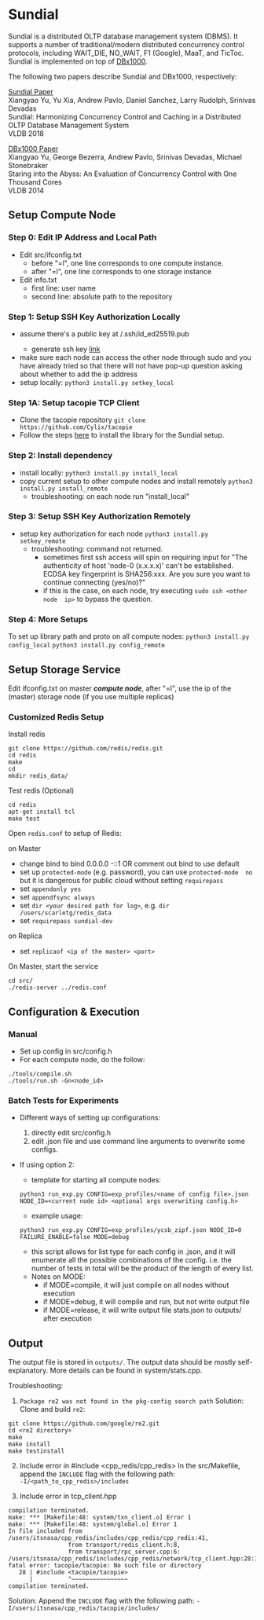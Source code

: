 Sundial
=======

Sundial is a distributed OLTP database management system (DBMS). It supports a number of traditional/modern distributed concurrency control protocols, including WAIT_DIE, NO_WAIT, F1 (Google), MaaT, and TicToc. Sundial is implemented on top of [DBx1000](https://github.com/yxymit/DBx1000). 

The following two papers describe Sundial and DBx1000, respectively: 

[Sundial Paper](http://xiangyaoyu.net/pubs/sundial.pdf)  
Xiangyao Yu, Yu Xia, Andrew Pavlo, Daniel Sanchez, Larry Rudolph, Srinivas Devadas  
Sundial: Harmonizing Concurrency Control and Caching in a Distributed OLTP Database Management System  
VLDB 2018
    
[DBx1000 Paper](http://www.vldb.org/pvldb/vol8/p209-yu.pdf)  
Xiangyao Yu, George Bezerra, Andrew Pavlo, Srinivas Devadas, Michael Stonebraker  
Staring into the Abyss: An Evaluation of Concurrency Control with One Thousand Cores  
VLDB 2014

Setup Compute Node
----------------------

### Step 0: Edit IP Address and Local Path

- Edit src/ifconfig.txt
  - before "=l", one line corresponds to one compute instance.
  - after "=l", one line corresponds to one storage instance
- Edit info.txt
  - first line: user name
  - second line: absolute path to the repository

### Step 1: Setup SSH Key Authorization Locally

- assume there's a public key at <root>/.ssh/id_ed25519.pub
  - generate ssh key [link](https://docs.github.com/en/authentication/connecting-to-github-with-ssh/generating-a-new-ssh-key-and-adding-it-to-the-ssh-agent)
- make sure each node can access the other node through sudo and you have 
  already tried so that there will not have pop-up question 
  asking about whether to add the ip address
- setup locally: ```python3 install.py setkey_local```

### Step 1A: Setup tacopie TCP Client
- Clone the tacopie repository
`git clone https://github.com/Cylix/tacopie`
- Follow the steps [here](https://github.com/Cylix/tacopie/wiki/Mac-&-Linux-Install) to install the library for the Sundial setup.

### Step 2: Install dependency

- install locally: ```python3 install.py install_local```
- copy current setup to other compute nodes and install remotely ```python3
  install.py install_remote```
  - troubleshooting: on each node run "install_local"

### Step 3: Setup SSH Key Authorization Remotely

- setup key authorization for each node ```python3
  install.py setkey_remote```
  - troubleshooting: command not returned.
    - sometimes first ssh access will spin on requiring input for 
    "The authenticity of host 'node-0 (x.x.x.x)' can't be established.
    ECDSA key fingerprint is SHA256:xxx.
    Are you sure you want to continue connecting (yes/no)?"
    - if this is the case, on each node, try executing ```sudo ssh <other node 
      ip>``` to bypass the question. 

### Step 4: More Setups

To set up library path and proto on all compute nodes:
```python3 install.py config_local```
```python3 install.py config_remote```

Setup Storage Service
----------------------

Edit ifconfig.txt on master ***compute node***, after "=l", use the ip of the (master) storage node (if you use multiple replicas)

### Customized Redis Setup

Install redis
```
git clone https://github.com/redis/redis.git
cd redis
make
cd
mkdir redis_data/
```

Test redis (Optional)
```
cd redis
apt-get install tcl
make test
```


Open ```redis.conf``` to setup of Redis:

on Master
- change bind to bind 0.0.0.0 -::1 OR comment out bind to use default
- set up ```protected-mode``` (e.g. password), you can use ```protected-mode 
  no``` but it is dangerous for public cloud without setting ```requirepass```
- set ```appendonly yes```
- set ```appendfsync always```
- set ```dir <your desired path for log>```, e.g. 
  ```dir /users/scarletg/redis_data```
- set ```requirepass sundial-dev```
    
on Replica
- set ```replicaof <ip of the master> <port>```

On Master, start the service
```
cd src/
./redis-server ../redis.conf
```



Configuration & Execution
--------------------------

### Manual

- Set up config in src/config.h
- For each compute node, do the follow:
```
./tools/compile.sh
./tools/run.sh -Gn<node_id>
```

### Batch Tests for Experiments

- Different ways of setting up configurations:
  1. directly edit src/config.h
  2. edit .json file and use command line arguments to overwrite some configs.

- If using option 2: 

  - template for starting all compute nodes:
  ```
  python3 run_exp.py CONFIG=exp_profiles/<name of config file>.json NODE_ID=<current node id> <optional args overwriting config.h>
  ```
  
  - example usage:
  ```
  python3 run_exp.py CONFIG=exp_profiles/ycsb_zipf.json NODE_ID=0 
  FAILURE_ENABLE=false MODE=debug
  ```
  - this script allows for list type for each config in .json, and it will 
  enumerate all the possible combinations of the config. 
  i.e. the number of tests in total will be the product of the length of every list. 
  - Notes on MODE:
    - if MODE=compile, it will just compile on all nodes without execution
    - if MODE=debug, it will compile and run, but not write output file
    - if MODE=release, it will write output file stats.json to outputs/ after execution

[comment]: <> (collect results from all nodes:)

[comment]: <> (go to tools/collect_result_remote.py and change the user to your cloudlab user name)

[comment]: <> (```)

[comment]: <> (cd tools/)

[comment]: <> (python3 collect_result_remote.py <exp_name> # exp_name will be name of your json file, in this case it's ycsb_zipf)

[comment]: <> (```)



Output 
------

The output file is stored in ```outputs/```. The output data should be mostly self-explanatory. More details can be found in system/stats.cpp.


Troubleshooting:
1. ```Package re2 was not found in the pkg-config search path```
Solution: Clone and build `re2`:
```
git clone https://github.com/google/re2.git
cd <re2 directory>
make
make install
make testinstall
```
2. Include error in #include <cpp_redis/cpp_redis>
In the src/Makefile, append the `INCLUDE` flag with the following path:  
`-I/<path_to_cpp_redis>/includes`

3. Include error in tcp_client.hpp
```
compilation terminated.
make: *** [Makefile:48: system/txn_client.o] Error 1
make: *** [Makefile:48: system/global.o] Error 1
In file included from /users/itsnasa/cpp_redis/includes/cpp_redis/cpp_redis:41,
                 from transport/redis_client.h:8,
                 from transport/rpc_server.cpp:6:
/users/itsnasa/cpp_redis/includes/cpp_redis/network/tcp_client.hpp:28:10: fatal error: tacopie/tacopie: No such file or directory
   28 | #include <tacopie/tacopie>
      |          ^~~~~~~~~~~~~~~~~
compilation terminated.
```
Solution:
Append the `INCLUDE` flag with the following path:
`-I/users/itsnasa/cpp_redis/tacopie/includes/`
